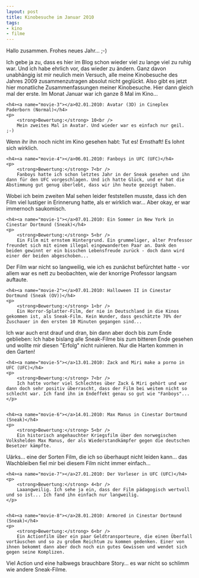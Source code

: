 ```yaml
--- 
layout: post
title: Kinobesuche im Januar 2010
tags: 
- kino
- filme
---
```

Hallo zusammen. Frohes neues Jahr... ;-)

Ich gebe ja zu, dass es hier im Blog schon wieder viel zu lange viel zu ruhig war. Und ich habe ehrlich vor, das wieder zu ändern.
Ganz davon unabhängig ist mir neulich mein Versuch, alle meine Kinobesuche des Jahres 2009 zusammenzutragen absolut nicht geglückt. Also gibt es jetzt hier monatliche Zusammenfassungen meiner Kinobesuche. Hier dann gleich mal der erste. Im Monat Januar war ich ganze 8 Mal im Kino...
<!--more-->

    <h4><a name="movie-3"></a>02.01.2010: Avatar (3D) in Cineplex Paderborn (Normal)</h4>
    <p>
        <strong>Bewertung:</strong> 10<br />
        Mein zweites Mal in Avatar. Und wieder war es einfach nur geil. ;-)
Wenn ihr ihn noch nicht im Kino gesehen habt: Tut es! Ernsthaft! Es lohnt sich wirklich.
    </p>
    

    <h4><a name="movie-4"></a>06.01.2010: Fanboys in UFC (UFC)</h4>
    <p>
        <strong>Bewertung:</strong> 7<br />
        Fanboys hatte ich schon letztes Jahr in der Sneak gesehen und ihn dann für den UFC vorgeschlagen. Und ich hatte Glück, und er hat die Abstimmung gut genug überlebt, dass wir ihn heute gezeigt haben.
Wobei ich beim zweiten Mal sehen leider feststellen musste, dass ich den Film viel lustiger in Erinnerung hatte, als er wirklich war... Aber okay, er war immernoch saukomisch.
    </p>
    

    <h4><a name="movie-1"></a>07.01.2010: Ein Sommer in New York in Cinestar Dortmund (Sneak)</h4>
    <p>
        <strong>Bewertung:</strong> 5<br />
        Ein Film mit ernstem Hintergrund. Ein grummeliger, alter Professor freundet sich mit einem illegal eingewanderten Paar an. Dank den beiden gewinnt er ein bisschen Lebensfreude zurück - doch dann wird einer der beiden abgeschoben...
Der Film war nicht so langweilig, wie ich es zunächst befürchtet hatte - vor allem war es nett zu beobachten, wie der knorrige Professor langsam auftaute.
    </p>
    

    <h4><a name="movie-2"></a>07.01.2010: Halloween II in Cinestar Dortmund (Sneak (OV))</h4>
    <p>
        <strong>Bewertung:</strong> 1<br />
        Ein Horror-Splatter-Film, der nie in Deutschland in die Kinos gekommen ist, als Sneak-Film. Kein Wunder, dass geschätzte 70% der Zuschauer in den ersten 10 Minuten gegangen sind...
Ich war auch erst drauf und dran, bin dann aber doch bis zum Ende geblieben: Ich habe bislang alle Sneak-Filme bis zum bitteren Ende gesehen und wollte mir diesen "Erfolg" nicht ruinieren. Nur die Harten kommen in den Garten!
    </p>
    <!--nextpage-->

    <h4><a name="movie-5"></a>13.01.2010: Zack and Miri make a porno in UFC (UFC)</h4>
    <p>
        <strong>Bewertung:</strong> 7<br />
        Ich hatte vorher viel Schlechtes über Zack & Miri gehört und war dann doch sehr positiv überrascht, dass der Film bei weitem nicht so schlecht war. Ich fand ihn im Endeffekt genau so gut wie "Fanboys"...
    </p>
    

    <h4><a name="movie-6"></a>14.01.2010: Max Manus in Cinestar Dortmund (Sneak)</h4>
    <p>
        <strong>Bewertung:</strong> 5<br />
        Ein historisch angehauchter Kriegsfilm über den norwegischen Volkshelden Max Manus, der als Wiederstandkämpfer gegen die deutschen Besetzer kämpfte.

Uärks... eine der Sorten Film, die ich so überhaupt nicht leiden kann... das Wachbleiben fiel mir bei diesem Film nicht immer einfach...
    </p>
    

    <h4><a name="movie-7"></a>27.01.2010: Der Vorleser in UFC (UFC)</h4>
    <p>
        <strong>Bewertung:</strong> 4<br />
        Laaangweilig. Ich sehe ja ein, dass der Film pädagogisch wertvoll und so ist... Ich fand ihn einfach nur langweilig.
    </p>
    

    <h4><a name="movie-8"></a>28.01.2010: Armored in Cinestar Dortmund (Sneak)</h4>
    <p>
        <strong>Bewertung:</strong> 6<br />
        Ein Actionfilm über ein paar Geldtransporteure, die einen Überfall vortäuschen und so zu großem Reichtum zu kommen gedenken. Einer von ihnen bekommt dann aber doch noch ein gutes Gewissen und wendet sich gegen seine Komplizen.
Viel Action und eine halbwegs brauchbare Story... es war nicht so schlimm wie andere Sneak-Filme.
    </p>

